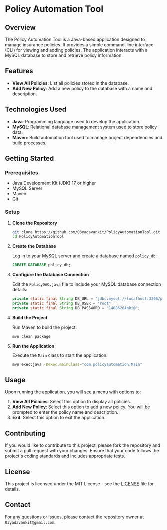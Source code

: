 # Policy Automation Tool

## Overview

The Policy Automation Tool is a Java-based application designed to manage insurance policies. It provides a simple command-line interface (CLI) for viewing and adding policies. The application interacts with a MySQL database to store and retrieve policy information.

## Features

- **View All Policies**: List all policies stored in the database.
- **Add New Policy**: Add a new policy to the database with a name and description.

## Technologies Used

- **Java**: Programming language used to develop the application.
- **MySQL**: Relational database management system used to store policy data.
- **Maven**: Build automation tool used to manage project dependencies and build processes.

## Getting Started

### Prerequisites

- Java Development Kit (JDK) 17 or higher
- MySQL Server
- Maven
- Git

### Setup

1. **Clone the Repository**

   ```bash
   git clone https://github.com/03yadavankit/PolicyAutomationTool.git
   cd PolicyAutomationTool
   ```

2. **Create the Database**

   Log in to your MySQL server and create a database named `policy_db`:

   ```sql
   CREATE DATABASE policy_db;
   ```

3. **Configure the Database Connection**

   Edit the `PolicyDAO.java` file to include your MySQL database connection details:

   ```java
   private static final String DB_URL = "jdbc:mysql://localhost:3306/policy_db";
   private static final String DB_USER = "root";
   private static final String DB_PASSWORD = "1408620Anki@";
   ```

4. **Build the Project**

   Run Maven to build the project:

   ```bash
   mvn clean package
   ```

5. **Run the Application**

   Execute the `Main` class to start the application:

   ```bash
   mvn exec:java -Dexec.mainClass="com.policyautomation.Main"
   ```

## Usage

Upon running the application, you will see a menu with options to:

1. **View All Policies**: Select this option to display all policies.
2. **Add New Policy**: Select this option to add a new policy. You will be prompted to enter the policy name and description.
3. **Exit**: Select this option to exit the application.

## Contributing

If you would like to contribute to this project, please fork the repository and submit a pull request with your changes. Ensure that your code follows the project's coding standards and includes appropriate tests.

## License

This project is licensed under the MIT License - see the [LICENSE](LICENSE) file for details.

## Contact

For any questions or issues, please contact the repository owner at `03yadavankit@gmail.com`.
